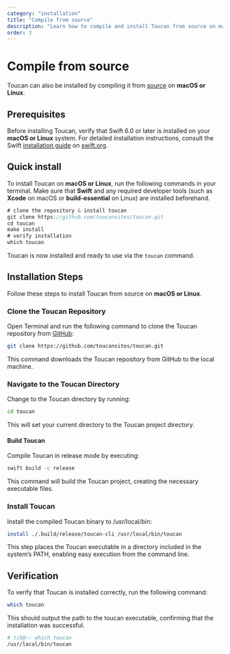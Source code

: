 ```yaml
---
category: "installation"
title: "Compile from source"
description: "Learn how to compile and install Toucan from source on macOS or Linux."
order: 3
---
```


# Compile from source

Toucan can also be installed by compiling it from [source](https://github.com/toucansites/toucan) on **macOS or Linux**.

## Prerequisites

Before installing Toucan, verify that Swift 6.0 or later is installed on your **macOS or Linux** system. For detailed installation instructions, consult the Swift [installation guide](https://swift.org/install/linux/#platforms) on [swift.org](https://swift.org).

## Quick install

To install Toucan on **macOS or Linux**, run the following commands in your terminal. Make sure that **Swift** and any required developer tools (such as **Xcode** on macOS or **build-essential** on Linux) are installed beforehand.

```swift
# clone the repository & install toucan
git clone https://github.com/toucansites/toucan.git
cd toucan
make install
# verify installation
which toucan
```

Toucan is now installed and ready to use via the `toucan` command.

## Installation Steps

Follow these steps to install Toucan from source on **macOS or Linux**.

### Clone the Toucan Repository

Open Terminal and run the following command to clone the Toucan repository from [GitHub](https://github.com/toucansites/toucan):

```sh
git clone https://github.com/toucansites/toucan.git
```

This command downloads the Toucan repository from GitHub to the local machine.

### Navigate to the Toucan Directory

Change to the Toucan directory by running:

```sh
cd toucan
```

This will set your current directory to the Toucan project directory.

#### Build Toucan

Compile Toucan in release mode by executing:

```sh
swift build -c release
```

This command will build the Toucan project, creating the necessary executable files.

### Install Toucan

Install the compiled Toucan binary to /usr/local/bin:

```sh
install ./.build/release/toucan-cli /usr/local/bin/toucan
```

This step places the Toucan executable in a directory included in the system’s PATH, enabling easy execution from the command line.

## Verification

To verify that Toucan is installed correctly, run the following command:

```sh
which toucan
```

This should output the path to the toucan executable, confirming that the installation was successful.

```sh
# tib@~: which toucan
/usr/local/bin/toucan
```
